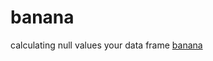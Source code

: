 # banana
calculating null values your data frame
[banana](https://user-images.githubusercontent.com/93592647/159154764-2fc4f18f-ce7d-4819-8f6e-165ac034f082.png)
